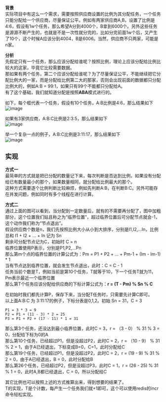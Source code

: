 **背景**   
实际项目中有这么一个需求，需要按照供应商设置的比例为其分配任务，一个任务只能分配给一个供应商，尽量保证公平。例如有两家供应商A,B，设置了比例是4:6，假设有1w个任务，那么希望A分到4000个，B拿到6000个。另外这些任务是源源不断产生的，也就是不是一次性就分完的，比如分完前面1w个后，又产生了10个，这个时候A应该分到4004，B是6006。当然，供应商不只两家，可能是n家。       

**分析**     
先假定只有一个任务，那么应该分配给谁呢？按照比例，理论上应该分配给比例比较大的这家，毕竟它比较需要数据。   
那如果有两个任务，第二个应该分配给谁呢？为了尽量保证公平，不能继续把它分配比例大的一家，而是分配给比例第二大的那家，否则会出现前面的数据都只分配比例大的，例如A:B = 99:1，如果只有99个不能都只分配给A。   
有了这个基础，我们就知道分配是按照**ABA**模式进行的。   

如下，每个框代表一个任务，假设有10个任务，A:B比例是4:6，那么结果如下    
![image](https://github.com/jmilktea/jmilktea/blob/master/%E7%AE%97%E6%B3%95/images/ratio-1.png)    

如果有3家供应商，A:B:C比例是2:3:5，那么结果如下   
![image](https://github.com/jmilktea/jmilktea/blob/master/%E7%AE%97%E6%B3%95/images/ratio-2.png)    

举一个复杂一点的例子，A:B:C比例是3:11:17，那么结果如下    
![image](https://github.com/jmilktea/jmilktea/blob/master/%E7%AE%97%E6%B3%95/images/ratio-3.png)    


## 实现
**方式一**   
最简单的方式就是把已分配的数量记下来，每次判断是否达到比例，如果没有分配给已有数量最小的那个，如果数量相同，就分配给比例最大的那个。   
这种方式需要逐个比例判断比较麻烦，例如先判断A:B，在判断B:C。另外可能存在并发问题，例如同时有多个线程在进行计算。    

**方式二**      
通过上面的图可以看到，当分配到一定数量后，就有的不需要再分配了，图中加粗部分，这个位置我们姑且称之为“临界位置”，超过临界位置后可分配节点就会-1，这个动作我们称为“节点退出”。   
假设供应商个数是n，我们先按照比例大小从小到大排序，分别是I1,I2,...In，比例总和 I1 + I2 + ... + In 记为 Sn         
剩余可分配节点记为C，初始时 C = n  
临界位置使用P表示，分别是P1,P2,...Pn      
那么第m个点的临界位置的计算公式为：Pm = P1 + P2 + ... + Pm-1 + (Im - Im-1) * 1    
当有节点达到临界位置，就会发生节点退出，此时：C = C - 1   
任务当前个数是T，例如当前是第10个任务，T就等于10，下一个任务T就为11，Pm表示最近一个临界位置       
那么第T个任务应该分配给供应商的下标计算公式为：**r = (T - Pm) % Sn % C**    

在初始时我们都先计算P，保存下来，当分配T任务时，只需要先计算C即可。    
以上面A:B:C 为 3:11:17的例子，下标分表是0,1,2。初始 Sn = 31，C = 3   
```  
P1 = 3 * 3 = 9   
P2 = P1 + (11 - 3) * 2 = 25   
P3 = P1 + P2 + (17 - 11) * 1 = 31  
```   
那么第3个任务，还没达到最小临界位置，此时C = 3，r = （3 - 0） % 31 % 3 = 0，分配给下标为0的A    
那么第10个任务，已经超过P1，但是没超过P2，此时C = 2，r = （10 - 9） % 31 % 2 = 1，由于A已经退出，下标变成B=0，C=1，此时分配给C   
那么第19个任务，已经超过P1，但是没超过P2，此时C = 2，r = (19 - 9) % 31 % 2 = 0，由于A已经退出，B = 0，此时分配给B   
那么第26个任务，已经超过P2，但是没超过P3，此时C = 1，r = (26 - 25) % 31 % 1 = 0，此时A,B都已经退出，C = 0，所以分配给C      

其它比例也可以按照上述的方式推算出来，得到想要的结果了。   
T的实现，T是个计数，每产生一个任务我们就+1即可，这个可以使用redis的incr命令轻松实现。       









